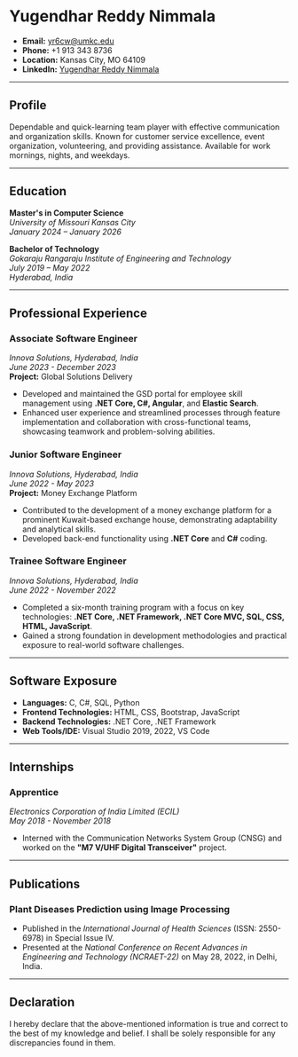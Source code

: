 # Yugendhar Reddy Nimmala

- **Email:** [yr6cw@umkc.edu](mailto:yr6cw@umkc.edu)
- **Phone:** +1 913 343 8736
- **Location:** Kansas City, MO 64109
- **LinkedIn:** [Yugendhar Reddy Nimmala](https://www.linkedin.com/in/yugendhar-reddy-nimmala-58b319161/)

---

## Profile

Dependable and quick-learning team player with effective communication and organization skills. Known for customer service excellence, event organization, volunteering, and providing assistance. Available for work mornings, nights, and weekdays.

---

## Education

**Master's in Computer Science**  
*University of Missouri Kansas City*  
*January 2024 – January 2026*

**Bachelor of Technology**  
*Gokaraju Rangaraju Institute of Engineering and Technology*  
*July 2019 – May 2022*  
*Hyderabad, India*

---

## Professional Experience

### **Associate Software Engineer**  
*Innova Solutions, Hyderabad, India*  
*June 2023 - December 2023*  
**Project:** Global Solutions Delivery  
- Developed and maintained the GSD portal for employee skill management using **.NET Core, C#, Angular**, and **Elastic Search**.
- Enhanced user experience and streamlined processes through feature implementation and collaboration with cross-functional teams, showcasing teamwork and problem-solving abilities.

### **Junior Software Engineer**  
*Innova Solutions, Hyderabad, India*  
*June 2022 - May 2023*  
**Project:** Money Exchange Platform  
- Contributed to the development of a money exchange platform for a prominent Kuwait-based exchange house, demonstrating adaptability and analytical skills.
- Developed back-end functionality using **.NET Core** and **C#** coding.

### **Trainee Software Engineer**  
*Innova Solutions, Hyderabad, India*  
*June 2022 - November 2022*  
- Completed a six-month training program with a focus on key technologies: **.NET Core, .NET Framework, .NET Core MVC, SQL, CSS, HTML, JavaScript**.
- Gained a strong foundation in development methodologies and practical exposure to real-world software challenges.

---

## Software Exposure

- **Languages:** C, C#, SQL, Python
- **Frontend Technologies:** HTML, CSS, Bootstrap, JavaScript
- **Backend Technologies:** .NET Core, .NET Framework
- **Web Tools/IDE:** Visual Studio 2019, 2022, VS Code

---

## Internships

### **Apprentice**  
*Electronics Corporation of India Limited (ECIL)*  
*May 2018 - November 2018*  
- Interned with the Communication Networks System Group (CNSG) and worked on the **"M7 V/UHF Digital Transceiver"** project.

---

## Publications

### **Plant Diseases Prediction using Image Processing**
- Published in the *International Journal of Health Sciences* (ISSN: 2550-6978) in Special Issue IV.
- Presented at the *National Conference on Recent Advances in Engineering and Technology (NCRAET-22)* on May 28, 2022, in Delhi, India.

---

## Declaration

I hereby declare that the above-mentioned information is true and correct to the best of my knowledge and belief. I shall be solely responsible for any discrepancies found in them.


